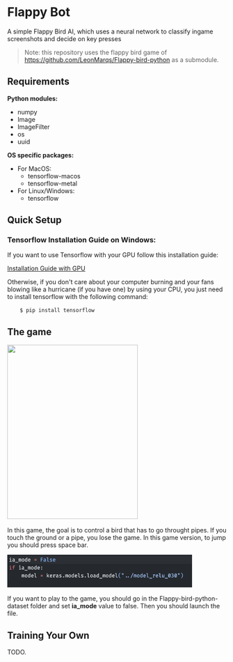 # Flappy Bot

A simple Flappy Bird AI, which uses a neural network to classify ingame screenshots and decide on key presses

> Note: this repository uses the flappy bird game of https://github.com/LeonMarqs/Flappy-bird-python as a submodule.

## Requirements

**Python modules:**
- numpy
- Image
- ImageFilter
- os
- uuid

**OS specific packages:**
- For MacOS:
  - tensorflow-macos
  - tensorflow-metal
- For Linux/Windows:
  - tensorflow

## Quick Setup

### **Tensorflow Installation Guide on Windows:**

If you want to use Tensorflow with your GPU follow this installation guide:

[Installation Guide with GPU](TF_GPU_WIN.md)

Otherwise, if you don't care about your computer burning and your fans blowing like a hurricane (if you have one) by using your CPU, you just need to install tensorflow with the following command:

        $ pip install tensorflow



## The game

<img src="img/game_exemple.gif" width="300px" height="400px">

In this game, the goal is to control a bird that has to go throught pipes. If you touch the ground or a pipe, you lose the game. In this game version, to jump you should press space bar. 

<img src="img/set_ia-mode_false.png" width="425px" height="75px">

If you want to play to the game, you should go in the Flappy-bird-python-dataset folder and set **ia_mode** value to false. Then you should launch the file.



## Training Your Own

TODO.
